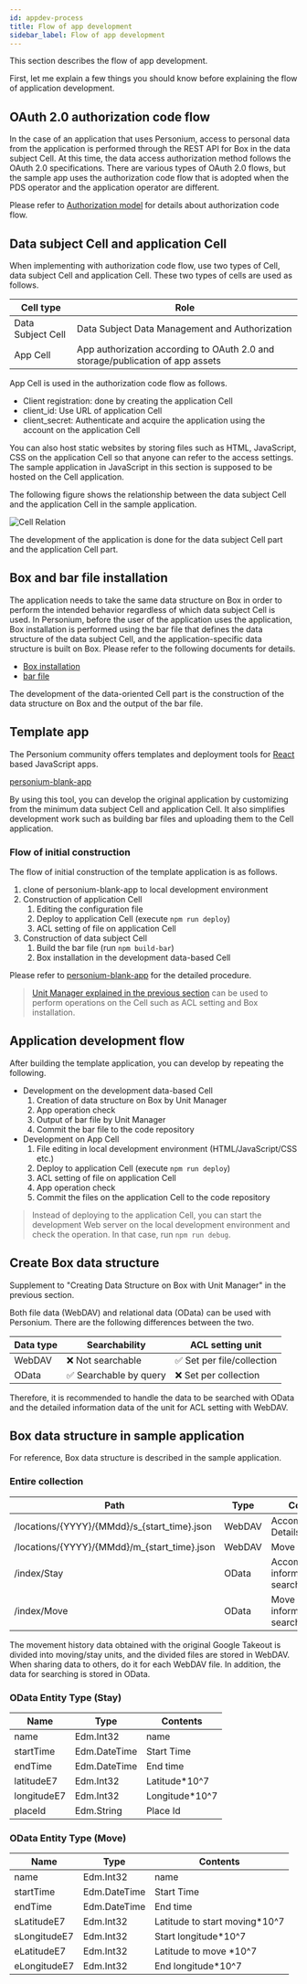 ```yaml
---
id: appdev-process
title: Flow of app development
sidebar_label: Flow of app development
---
```


This section describes the flow of app development.

First, let me explain a few things you should know before explaining the flow of application development.

## OAuth 2.0 authorization code flow

In the case of an application that uses Personium, access to personal data from the application is performed through the REST API for Box in the data subject Cell. At this time, the data access authorization method follows the OAuth 2.0 specifications. There are various types of OAuth 2.0 flows, but the sample app uses the authorization code flow that is adopted when the PDS operator and the application operator are different.

Please refer to [Authorization model](../user_guide/003_Auth.md#app-authorization) for details about authorization code flow.

## Data subject Cell and application Cell

When implementing with authorization code flow, use two types of Cell, data subject Cell and application Cell. These two types of cells are used as follows.

| Cell type | Role |
|----|----|
|Data Subject Cell | Data Subject Data Management and Authorization |
|App Cell|App authorization according to OAuth 2.0 and storage/publication of app assets|

App Cell is used in the authorization code flow as follows.

* Client registration: done by creating the application Cell
* client_id: Use URL of application Cell
* client_secret: Authenticate and acquire the application using the account on the application Cell

You can also host static websites by storing files such as HTML, JavaScript, CSS on the application Cell so that anyone can refer to the access settings. The sample application in JavaScript in this section is supposed to be hosted on the Cell application.

The following figure shows the relationship between the data subject Cell and the application Cell in the sample application.

![Cell Relation](assets/getting-started/cell_relation.png)

The development of the application is done for the data subject Cell part and the application Cell part.

## Box and bar file installation

The application needs to take the same data structure on Box in order to perform the intended behavior regardless of which data subject Cell is used. In Personium, before the user of the application uses the application, Box installation is performed using the bar file that defines the data structure of the data subject Cell, and the application-specific data structure is built on Box. Please refer to the following documents for details.

* [Box installation](../apiref/007_Box_install.md)
* [bar file](../apiref/301_Bar_File.md)

The development of the data-oriented Cell part is the construction of the data structure on Box and the output of the bar file.

## Template app

The Personium community offers templates and deployment tools for [React](https://reactjs.org/) based JavaScript apps.

[personium-blank-app](https://github.com/personium/personium-blank-app)

By using this tool, you can develop the original application by customizing from the minimum data subject Cell and application Cell. It also simplifies development work such as building bar files and uploading them to the Cell application.

### Flow of initial construction

The flow of initial construction of the template application is as follows.

1. clone of personium-blank-app to local development environment
2. Construction of application Cell
   1. Editing the configuration file
   2. Deploy to application Cell (execute `npm run deploy`)
   3. ACL setting of file on application Cell
3. Construction of data subject Cell
   1. Build the bar file (run `npm build-bar`)
   2. Box installation in the development data-based Cell

Please refer to [personium-blank-app](https://github.com/personium/personium-blank-app) for the detailed procedure.

> [Unit Manager explained in the previous section](./appdev-management-tool.md) can be used to perform operations on the Cell such as ACL setting and Box installation.

## Application development flow

After building the template application, you can develop by repeating the following.

* Development on the development data-based Cell
  1. Creation of data structure on Box by Unit Manager
  2. App operation check
  3. Output of bar file by Unit Manager
  4. Commit the bar file to the code repository
* Development on App Cell
  1. File editing in local development environment (HTML/JavaScript/CSS etc.)
  2. Deploy to application Cell (execute `npm run deploy`)
  3. ACL setting of file on application Cell
  4. App operation check
  5. Commit the files on the application Cell to the code repository

> Instead of deploying to the application Cell, you can start the development Web server on the local development environment and check the operation. In that case, run `npm run debug`.

## Create Box data structure

Supplement to "Creating Data Structure on Box with Unit Manager" in the previous section.

Both file data (WebDAV) and relational data (OData) can be used with Personium. There are the following differences between the two.

| Data type | Searchability | ACL setting unit |
|--------|-----|------------|
|WebDAV|❌ Not searchable | ✅ Set per file/collection |
|OData|✅ Searchable by query | ❌ Set per collection |

Therefore, it is recommended to handle the data to be searched with OData and the detailed information data of the unit for ACL setting with WebDAV.

## Box data structure in sample application

For reference, Box data structure is described in the sample application.

### Entire collection

| Path | Type | Content |
|----|----|----|
|/locations/{YYYY}/{MMdd}/s_{start_time}.json|WebDAV|Accommodation Details|
|/locations/{YYYY}/{MMdd}/m_{start_time}.json|WebDAV|Move Details |
|/index/Stay|OData|Accommodation information for search|
|/index/Move|OData|Move information for search|

The movement history data obtained with the original Google Takeout is divided into moving/stay units, and the divided files are stored in WebDAV. When sharing data to others, do it for each WebDAV file. In addition, the data for searching is stored in OData.

### OData Entity Type (Stay)

|Name|Type|Contents|
|----|----|----|
|name|Edm.Int32|name|
|startTime|Edm.DateTime|Start Time|
|endTime|Edm.DateTime|End time|
|latitudeE7|Edm.Int32|Latitude*10^7|
|longitudeE7|Edm.Int32|Longitude*10^7|
|placeId|Edm.String|Place Id|

### OData Entity Type (Move)

|Name|Type|Contents|
|----|----|----|
|name|Edm.Int32|name|
|startTime|Edm.DateTime|Start Time|
|endTime|Edm.DateTime|End time|
|sLatitudeE7|Edm.Int32|Latitude to start moving*10^7|
|sLongitudeE7|Edm.Int32| Start longitude*10^7|
|eLatitudeE7|Edm.Int32|Latitude to move *10^7|
|eLongitudeE7|Edm.Int32| End longitude*10^7|
